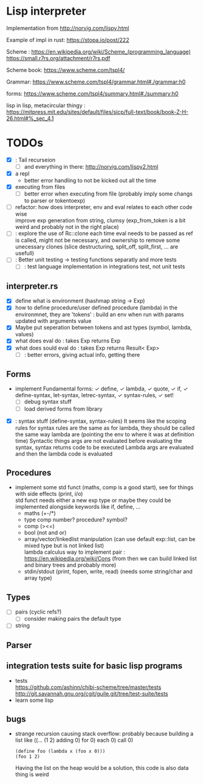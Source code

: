 # Lisp interpreter 

Implementation from http://norvig.com/lispy.html

Example of impl in rust: https://stopa.io/post/222

Scheme : https://en.wikipedia.org/wiki/Scheme_(programming_language)  
https://small.r7rs.org/attachment/r7rs.pdf

Scheme book: https://www.scheme.com/tspl4/

Grammar: https://www.scheme.com/tspl4/grammar.html#./grammar:h0

forms: https://www.scheme.com/tspl4/summary.html#./summary:h0

lisp in lisp, metacircular thingy : https://mitpress.mit.edu/sites/default/files/sicp/full-text/book/book-Z-H-26.html#%_sec_4.1

# TODOs

- [x] : Tail recurseion 
    - [ ] and everything in there: http://norvig.com/lispy2.html
- [x] a repl
    - better error handling to not be kicked out all the time
- [x] executing from files
    - [ ] better error when executing from file (probably imply some changs to parser or tokentoexp)
- [ ] refactor: how does interpreter, env and eval relates to each other code wise  
    improve exp generation from string, clumsy (exp_from_token is a bit weird and probably not in the right place)
- [ ] : explore the use of Rc::clone each time eval needs to be passed as ref is called, might not be necessary, and ownership to remove some unecessary clones (slice destructuring, split_off, split_first, ... are usefull)
- [ ] : Better unit testing -> testing functions separatly and more tests
    - [ ] : test language implementation in integrations test, not unit tests 

## interpreter.rs
- [x] define what is environment (hashmap string -> Exp)
- [x] how to define procedure/user defined procedure (lambda) in the environmnet, they are 'tokens' : build an env when run with params updated with arguments value 
- [x] Maybe put seperation between tokens and ast types (symbol, lambda, values)
- [x] what does eval do : takes Exp returns Exp
- [x] what does sould eval do : takes Exp returns Result< Exp>
    - [ ] : better errors, giving actual info, getting there

## Forms
- implement Fundamental forms: ✓ define, ✓ lambda, ✓ quote, ✓ if, ✓ define-syntax, let-syntax, letrec-syntax, ✓ syntax-rules, ✓ set!
    - [ ] debug syntax stuff
    - [ ] load derived forms from library
- [x] : syntax stuff (define-syntax, syntax-rules)
    It seems like the scoping rules for syntax rules are the same as for lambda, they should be called the same way lambda are (pointing the env to where it was at definition time)
    Syntactic things args are not evaluated before evaluating the syntax, syntax returns code to be executed
    Lambda args are evaluated and then the lambda code is evaluated

## Procedures
- implement some std funct (maths, comp is a good start), see for things with side effects (print, i/o)  
    std funct needs either a new exp type or maybe they could be implemented alongside keywords like if, define, ... 
    - maths (+-/*)
    - type comp number? procedure? symbol?
    - comp (><=)
    - bool (not and or)
    - array/vector/linkedlist manipulation (can use default exp::list, can be mixed type but is not linked list)  
        lambda calculus way to implement pair : https://en.wikipedia.org/wiki/Cons (from then we can build linked list and binary trees and probably more)
    - stdin/stdout (print, fopen, write, read) (needs some string/char and array type)

## Types
- [ ] pairs (cyclic refs?)
    - [ ] consider making pairs the default type
- [ ] string

## Parser


## integration tests suite for basic lisp programs
- tests  
    https://github.com/ashinn/chibi-scheme/tree/master/tests  
    http://git.savannah.gnu.org/cgit/guile.git/tree/test-suite/tests
- learn some lisp

## bugs
- strange recursion causing stack overflow: probably because building a list like
    ((... (1 2) adding 0) for 0) each 0) call 0)
    ```
    (define foo (lambda x (foo x 0)))
    (foo 1 2)
    ```
    Having the list on the heap would be a solution, this code is also data thing is weird 